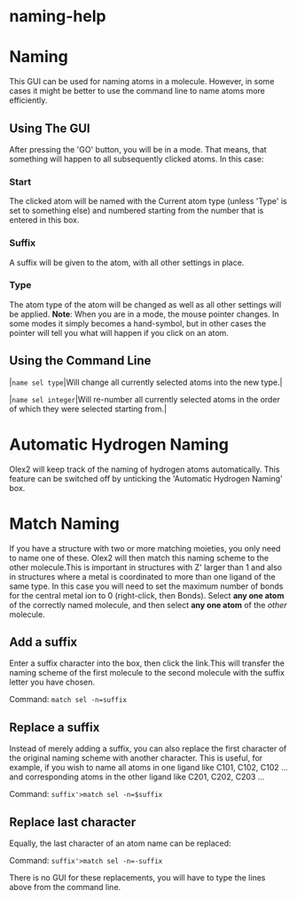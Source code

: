 # naming-help

# Naming
This GUI can be used for naming atoms in a molecule. However, in some cases it might be better to use the command line to name atoms more efficiently.

## Using The GUI
After pressing the 'GO' button, you will be in a mode. That means, that something will happen to all subsequently clicked atoms. In this case:

### Start
The clicked atom will be named with the Current atom type (unless 'Type' is set to something else) and numbered starting from the number that is entered in this box.

### Suffix
A suffix will be given to the atom, with all other settings in place.

### Type
The atom type of the atom will be changed as well as all other settings will be applied.
**Note**: When you are in a mode, the mouse pointer changes. In some modes it simply becomes a hand-symbol, but in other cases the pointer will tell you what will happen if you click on an atom.

## Using the Command Line

|`name sel type`|Will change all currently selected atoms into the new type.|

|`name sel integer`|Will re-number all currently selected atoms in the order of which they were selected starting from.|

# Automatic Hydrogen Naming
Olex2 will keep track of the naming of hydrogen atoms automatically. This feature can be switched off by unticking the 'Automatic Hydrogen Naming' box. 

# Match Naming

If you have a structure with two or more matching moieties, you only need to name one of these. Olex2 will then match this naming scheme to the other molecule.This is important in structures with Z' larger than 1 and also in structures where a metal is coordinated to more than one ligand of the same type. In this case you will need to set the maximum number of bonds for the central metal ion to 0 (right-click, then Bonds).
Select **any one atom** of the correctly named molecule, and then select **any one atom** of the *other* molecule.

## Add a suffix
Enter a suffix character into the box, then click the link.This will transfer the naming scheme of the first molecule to the second molecule with the suffix letter you have chosen.

Command: `match sel -n=suffix`

## Replace a suffix
Instead of merely adding a suffix, you can also replace the first character of the original naming scheme with another character. This is useful, for example, if you wish to name all atoms in one ligand like C101, C102, C102 ... and corresponding atoms in the other ligand like C201, C202, C203 ...

Command: `suffix'>match sel -n=$suffix`

## Replace last character
Equally, the last character of an atom name can be replaced:

Command: `suffix'>match sel -n=-suffix`

There is no GUI for these replacements, you will have to type the lines above from the command line.
